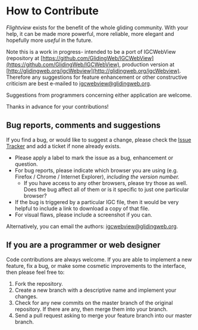 # How to Contribute

*Flightview* exists for the benefit of the whole gliding 
community. With your help, it can be made more powerful, more 
reliable, more elegant and hopefully more *useful* in the future.

Note this is a work in progress- intended to be a port of IGCWebView (repository at 
[https://github.com/GlidingWeb/IGCWebView](https://github.com/GlidingWeb/IGCWebView), production version at [http://glidingweb.org/igcWebview](http://glidingweb.org/igcWebview). Therefore any suggestions for feature enhancement or other constructive criticism are best e-mailed to igcwebview@glidingweb.org.

Suggestions from programmers concerning either application are welcome.

Thanks in advance for your contributions!

## Bug reports, comments and suggestions

If you find a bug, or would like to suggest a change, please check the
[Issue Tracker](https://github.com/GlidingWeb/FlightView/issues)
and add a ticket if none already exists.

- Please apply a label to mark the issue as a bug, enhancement or question.
- For bug reports, please indicate which browser you are using (e.g. Firefox / Chrome / Internet Explorer),
  *including the version number.*
    - If you have access to any other browsers, please try those as well. Does the bug affect all of them or is it
      specific to just one particular browser?
- If the bug is triggered by a particular IGC file, then it would be very helpful to include a link
to download a copy of that file.
- For visual flaws, please include a screenshot if you can.

Alternatively, you can email the authors: igcwebview@glidingweb.org. 

## If you are a programmer or web designer

Code contributions are always welcome. If you are able to implement 
a new feature, fix a bug, or make some cosmetic improvements to the 
interface, then please feel free to:

1. Fork the repository.
2. Create a new branch with a descriptive name and implement your changes.
3. Check for any new commits on the master branch of the original repository. If there are any,
   then merge them into your branch.
4. Send a pull request asking to merge your feature branch into our master branch.




